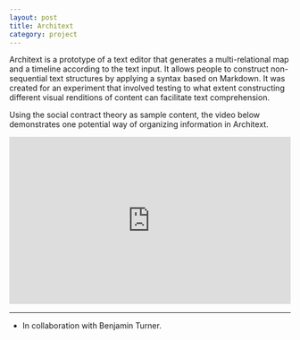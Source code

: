 ```yaml
---
layout: post
title: Architext
category: project
---
```


Architext is a prototype of a text editor that generates a multi-relational map and a timeline according to the text input. It allows people to construct non-sequential text structures by applying a syntax based on Markdown. It was created for an experiment that involved testing to what extent constructing different visual renditions of content can facilitate text comprehension.

<!-- A multi-relational map is generally defined as a diagrammatical representation of knowledge with a node-link structure that communicates and specifies the relationships among concepts in a given knowledge domain. The most extensive body of research on multi-relational maps has been conducted by researchers seeking to facilitate text comprehension. It has been consistently shown that multi-relational maps are more effective than merely reading the textual rendition of content, such as a summary or a list of main points. Architext aims to facilitate text comprehension and knowledge management by enabling people to construct non-sequential text structures that result in different visual outputs of the same content. -->

Using the social contract theory as sample content, the video below demonstrates one potential way of organizing information in Architext.

<div class="text-above-footnotes-below"><div style="padding:59.38% 0 0 0;position:relative;"><iframe src="https://player.vimeo.com/video/662588138?h=a40b608393&title=0&byline=0&portrait=0" style="position:absolute;top:0;left:0;width:100%;height:100%;" frameborder="0" allow="autoplay; fullscreen; picture-in-picture" allowfullscreen></iframe></div><script src="https://player.vimeo.com/api/player.js"></script></div>

---

<ul class=credits>
  <li>In collaboration with Benjamin Turner.</li>
</ul>
